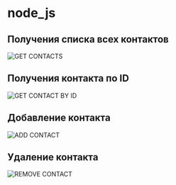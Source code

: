# node_js

## Получения списка всех контактов

![GET CONTACTS](http://dl4.joxi.net/drive/2020/06/23/0043/3082/2874378/78/ac72dbf7b6.jpg)​

## Получения контакта по ID

![GET CONTACT BY ID](http://dl3.joxi.net/drive/2020/06/23/0043/3082/2874378/78/3b469c042a.jpg)​

## Добавление контакта

![ADD CONTACT](http://dl4.joxi.net/drive/2020/06/23/0043/3082/2874378/78/fca149e2a8.jpg)​

## Удаление контакта

![REMOVE CONTACT](http://dl4.joxi.net/drive/2020/06/23/0043/3082/2874378/78/b011f262d2.jpg)​
